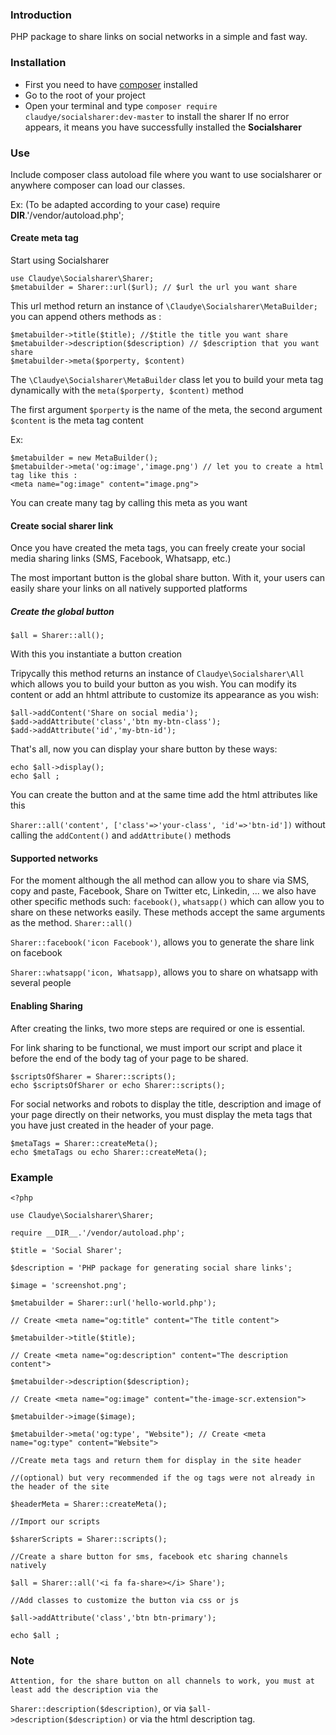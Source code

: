 
  

### Introduction

PHP package to share links on social networks in a simple and fast way.

### Installation
- First you need to have [composer](https://getcomposer.org/download/) installed
- Go to the root of your project
- Open your terminal and type `composer require claudye/socialsharer:dev-master` to install the sharer
If no error appears, it means you have successfully installed the **Socialsharer**

### Use

Include composer class autoload file where you want to use socialsharer or anywhere composer can load our classes.


Ex: (To be adapted according to your case)
    require __DIR__.'/vendor/autoload.php';

#### Create meta tag
Start using Socialsharer 

    use Claudye\Socialsharer\Sharer;
    $metabuilder = Sharer::url($url); // $url the url you want share


This url method return an instance of `\Claudye\Socialsharer\MetaBuilder;` you can append others methods as :

    $metabuilder->title($title); //$title the title you want share
    $metabuilder->description($description) // $description that you want share
    $metabuilder->meta($porperty, $content)


The `\Claudye\Socialsharer\MetaBuilder` class let you to build your meta tag dynamically with the `meta($porperty, $content)` method

The first argument `$porperty` is the name of the meta, the second argument `$content` is the meta tag content

Ex:

    $metabuilder = new MetaBuilder();
    $metabuilder->meta('og:image','image.png') // let you to create a html tag like this :  
    <meta name="og:image" content="image.png">

 
You can create many tag by calling this meta as you want

#### Create social sharer link

Once you have created the meta tags, you can freely create your social media sharing links (SMS, Facebook, Whatsapp, etc.)

The most important button is the global share button. With it, your users can easily share your links on all natively supported platforms

##### Create the global button

    $all = Sharer::all();

With this you instantiate a button creation

Tripycally this method returns an instance of `Claudye\Socialsharer\All` which allows you to build your button as you wish. You can modify its content or add an hhtml attribute to customize its appearance as you wish:

    $all->addContent('Share on social media');
    $add->addAttribute('class','btn my-btn-class');
    $add->addAttribute('id','my-btn-id');

That's all, now you can display your share button by these ways:

    echo $all->display();
    echo $all ;

You can create the button and at the same time add the html attributes like this

`Sharer::all('content', ['class'=>'your-class', 'id'=>'btn-id'])` without calling the `addContent()` and `addAttribute()` methods

#### Supported networks

For the moment although the all method can allow you to share via SMS, copy and paste, Facebook, Share on Twitter etc, Linkedin, ... we also have other specific methods such: `facebook()`, `whatsapp()` which can allow you to share on these networks easily. These methods accept the same arguments as the method. `Sharer::all()`

`Sharer::facebook('icon Facebook')`, allows you to generate the share link on facebook

`Sharer::whatsapp('icon, Whatsapp)`, allows you to share on whatsapp with several people
  

#### Enabling Sharing

After creating the links, two more steps are required or one is essential.

For link sharing to be functional, we must import our script and place it before the end of the body tag of your page to be shared.
  

    $scriptsOfSharer = Sharer::scripts();
    echo $scriptsOfSharer or echo Sharer::scripts();

For social networks and robots to display the title, description and image of your page directly on their networks, you must display the meta tags that you have just created in the header of your page.

    $metaTags = Sharer::createMeta();
    echo $metaTags ou echo Sharer::createMeta();

### Example


    <?php
    
    use Claudye\Socialsharer\Sharer;
    
    require __DIR__.'/vendor/autoload.php';
    
    $title = 'Social Sharer';
    
    $description = 'PHP package for generating social share links';
    
    $image = 'screenshot.png';
    
    $metabuilder = Sharer::url('hello-world.php');
    
    // Create <meta name="og:title" content="The title content">
    
    $metabuilder->title($title);
    
    // Create <meta name="og:description" content="The description content">
    
    $metabuilder->description($description);
    
    // Create <meta name="og:image" content="the-image-scr.extension">
    
    $metabuilder->image($image);
    
    $metabuilder->meta('og:type', "Website"); // Create <meta name="og:type" content="Website">
    
    //Create meta tags and return them for display in the site header
    
    //(optional) but very recommended if the og tags were not already in the header of the site
    
    $headerMeta = Sharer::createMeta();
    
    //Import our scripts
    
    $sharerScripts = Sharer::scripts();
    
    //Create a share button for sms, facebook etc sharing channels natively
    
    $all = Sharer::all('<i fa fa-share></i> Share');
    
    //Add classes to customize the button via css or js
    
    $all->addAttribute('class','btn btn-primary');
    
    echo $all ;
### Note
    Attention, for the share button on all channels to work, you must at least add the description via the
 `Sharer::description($description)`, or via `$all->description($description)` or via the html description tag.